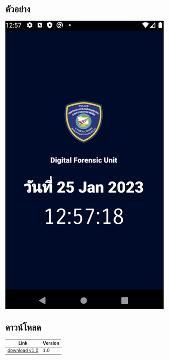 # ตัวอย่าง
![alt text](https://github.com/jaytrairat/android-current-time/raw/master/assets/image.png)


# ดาวน์โหลด
| Link                                                                                                          | Version |
|---------------------------------------------------------------------------------------------------------------|---------|
| [download v1.0](https://github.com/jaytrairat/android-current-time/raw/master/download/CurrentTime_V_1_0.apk) | 1.0     |

